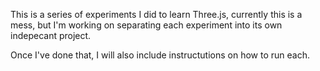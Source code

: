 This is a series of experiments I did to learn Three.js, currently this is a mess, but I'm working on separating each experiment into its own indepecant project.

Once I've done that, I will also include instructutions on how to run each.